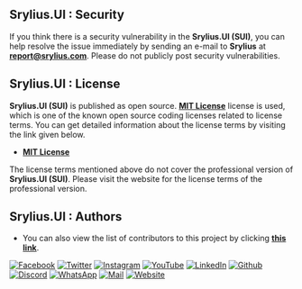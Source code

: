 ## Srylius.UI : Security
If you think there is a security vulnerability in the **Srylius.UI (SUI)**, you can help resolve the
issue immediately by sending an e-mail to **Srylius** at **<report@srylius.com>**. Please do
not publicly post security vulnerabilities.

## Srylius.UI : License
**Srylius.UI (SUI)** is published as open source. **[MIT License](license.md)** license is used, which
is one of the known open source coding licenses related to license terms. You can get detailed information
about the license terms by visiting the link given below.

- **[MIT License](license.md)**

The license terms mentioned above do not cover the professional version of **Srylius.UI (SUI)**. Please visit the website for the license terms of the professional version.

## Srylius.UI : Authors
- You can also view the list of contributors to this project by clicking **[this link](https://github.com/srylius-ui/sui/graphs/contributors)**.

[![Facebook](https://img.shields.io/static/v1?message=srylius&style=for-the-badge&logo=facebook&labelColor=1367d4&color=1877F2&logoColor=white&label=%20)](https://facebook.com/srylius)
[![Twitter](https://img.shields.io/static/v1?message=srylius&style=for-the-badge&logo=x&labelColor=1886c9&color=1DA1F2&logoColor=white&label=%20)](https://twitter.com/srylius)
[![Instagram](https://img.shields.io/static/v1?message=srylius&style=for-the-badge&logo=instagram&labelColor=ad2491&color=C32AA3&logoColor=white&label=%20)](https://instagram.com/srylius)
[![YouTube](https://img.shields.io/static/v1?message=srylius&style=for-the-badge&logo=youtube&labelColor=b30202&color=FF0000&logoColor=white&label=%20)](https://youtube.com/@srylius)
[![LinkedIn](https://img.shields.io/static/v1?message=srylius&style=for-the-badge&logo=linkedin&labelColor=0856a3&color=0A66C2&logoColor=white&label=%20)](https://linkedin.com/company/srylius)
[![Github](https://img.shields.io/static/v1?message=srylius&style=for-the-badge&logo=github&labelColor=0f0f0f&color=161717&logoColor=white&label=%20)](https://github.com/srylius)
[![Discord](https://img.shields.io/static/v1?message=srylius&style=for-the-badge&logo=discord&labelColor=4f5bdb&color=5865F2&logoColor=white&label=%20)](https://discordapp.com/users/969647700687618088)
[![WhatsApp](https://img.shields.io/static/v1?message=srylius&style=for-the-badge&logo=whatsapp&labelColor=20bd5b&color=25D366&logoColor=white&label=%20)](https://wa.me/908503031470)
[![Mail](https://img.shields.io/static/v1?message=srylius&style=for-the-badge&logo=mail.ru&labelColor=8057de&color=8e60f7&logoColor=white&label=%20)](mailto:hello@srylius.com)
[![Website](https://img.shields.io/static/v1?message=srylius&style=for-the-badge&logo=dribbble&labelColor=cc5c33&color=eb6a3b&logoColor=white&label=%20)](https://srylius.com)
